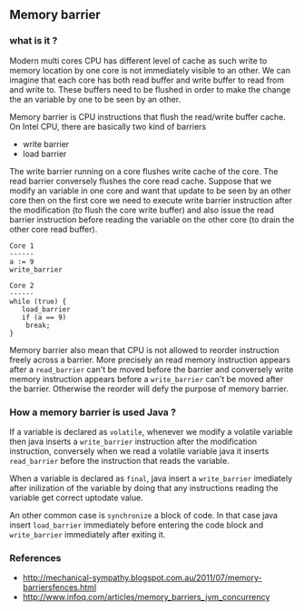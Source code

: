 ## Memory barrier

### what is it ?

Modern multi cores CPU has different level of cache as such write to memory location by one core is not immediately visible 
to an other. We can imagine that each core has both read buffer and write buffer to read from and write to. These buffers 
need to be flushed in order to make the change the an variable by one to be seen by an other.

Memory barrier is CPU instructions that flush the read/write buffer cache. On Intel CPU,  there are basically two kind of barriers 

* write barrier
* load barrier  

The write barrier running on a core flushes write cache of the core. The read barrier conversely flushes the core read cache. 
Suppose that we modify an variable in one core and want that update to be seen by an other core then on the first core we 
need to execute write barrier instruction after the modification (to flush the core write buffer) and also issue the read 
barrier instruction before reading the variable on the other core (to drain the other core read buffer). 

    Core 1
    ------
    a := 9
    write_barrier

    Core 2
    ------
    while (true) {
       load_barrier
       if (a == 9)
        break;
    }
       
Memory barrier also mean that CPU is not allowed to reorder instruction freely across a barrier. More precisely an read memory instruction appears after a `read_barrier` can't be moved before the barrier and conversely write memory instruction appears before a `write_barrier` can't be moved after the barrier. Otherwise the reorder will defy the purpose of memory barrier.

### How a memory barrier is used Java ?

If a variable is declared as `volatile`, whenever we modify a volatile variable then java inserts a `write_barrier` instruction after the modification instruction, conversely when we read a volatile variable java it inserts `read_barrier` before the instruction that reads the variable.

When a variable is declared as `final`, java insert a `write_barrier` imediately after inilization of the variable by doing that any instructions reading the variable get correct uptodate value.

An other common case is `synchronize` a block of code. In that case java insert `load_barrier` immediately before entering the code block and `write_barrier` immediately after exiting it.

### References

* http://mechanical-sympathy.blogspot.com.au/2011/07/memory-barriersfences.html
* http://www.infoq.com/articles/memory_barriers_jvm_concurrency
